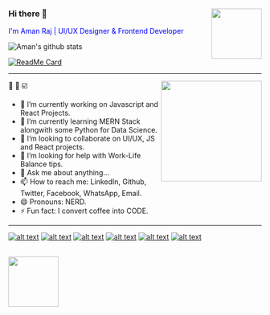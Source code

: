 ### Hi there 👋 <img src="https://media.giphy.com/media/du3J3cXyzhj75IOgvA/giphy.gif" width="100" height="100" align="right" />
<span style="color:blue"> I'm Aman Raj | UI/UX Designer & Frontend Developer </span>

![Aman's github stats](https://github-readme-stats.vercel.app/api?username=love2aman&show_icons=true&theme=radical&hide=contribs,prs&count_private=true)


[![ReadMe Card](https://github-readme-stats.vercel.app/api/pin/?username=anuraghazra&repo=github-readme-stats&theme=merko)](https://github.com/love2aman/github-readme-stats)
<hr>

:dart: :mega: :ballot_box_with_check: <img src="https://media.giphy.com/media/ZeFG00TVXs54Pw4c8e/giphy.gif" width="200" height="200" align="right"/>

- 🔭 I’m currently working on Javascript and React Projects.
- 🌱 I’m currently learning MERN Stack alongwith some Python for Data Science.
- 👯 I’m looking to collaborate on UI/UX, JS and React projects.
- 🤔 I’m looking for help with Work-Life Balance tips.
- 💬 Ask me about anything...
- 📫 How to reach me: LinkedIn, Github, Twitter, Facebook, WhatsApp, Email.
- 😄 Pronouns: NERD.
- ⚡ Fun fact: I convert coffee into CODE.

<hr>


[![alt text][1.1]][1]
[![alt text][2.1]][2]
[![alt text][3.1]][3]
[![alt text][4.1]][4]
[![alt text][5.1]][5]
[![alt text][6.1]][6]




[1.1]: http://i.imgur.com/tXSoThF.png (twitter icon with padding)
[2.1]: http://i.imgur.com/P3YfQoD.png (facebook icon with padding)
[3.1]: http://i.imgur.com/yCsTjba.png (google plus icon with padding)
[4.1]: http://i.imgur.com/YckIOms.png (tumblr icon with padding)
[5.1]: http://i.imgur.com/1AGmwO3.png (dribbble icon with padding)
[6.1]: http://i.imgur.com/0o48UoR.png (github icon with padding)



[1.2]: http://i.imgur.com/wWzX9uB.png (twitter icon without padding)
[2.2]: http://i.imgur.com/fep1WsG.png (facebook icon without padding)
[3.2]: http://i.imgur.com/VlgBKQ9.png (google plus icon without padding)
[4.2]: http://i.imgur.com/jDRp47c.png (tumblr icon without padding)
[5.2]: http://i.imgur.com/Vvy3Kru.png (dribbble icon without padding)
[6.2]: http://i.imgur.com/9I6NRUm.png (github icon without padding)




[1]: http://www.twitter.com/love2amam
[2]: http://www.facebook.com/love2aman
[3]: https://plus.google.com/love2aman
[4]: http://carlsed.tumblr.com/love2aman
[5]: http://dribbble.com/love2aman
[6]: http://www.github.com/love2aman

<br>

<img src="https://media.giphy.com/media/Q7SKqn3G97xpmfSOvG/giphy.gif" width="100" height="100" />
